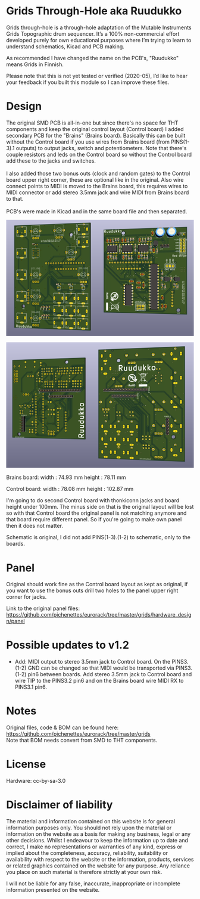 # Grids Through-Hole aka Ruudukko

Grids through-hole is a through-hole adaptation of the Mutable Instruments Grids Topographic drum sequencer. It’s a 100% non-commercial effort developed purely for own educational purposes where I’m trying to learn to understand schematics, Kicad and PCB making.

As recommended I have changed the name on the PCB's, "Ruudukko" means Grids in Finnish.

Please note that this is not yet tested or verified (2020-05), I’d like to hear your feedback if you built this module so I can improve these files.

# Design
The original SMD PCB is all-in-one but since there's no space for THT components and keep the original control layout (Control board) I added secondary PCB for the "Brains" (Brains board). Basically this can be built without the Control board if you use wires from Brains board (from PINS(1-3).1 outputs) to output jacks, switch and potentiometers. Note that there's couple resistors and leds on the Control board so without the Control board add these to the jacks and switches.
<br><br>I also added those two bonus outs (clock and random gates) to the Control board upper right corner, these are optional like in the original. Also wire connect points to MIDI is moved to the Brains board, this requires wires to MIDI connector or add stereo 3.5mm jack and wire MIDI from Brains board to that.
<br><br>PCB's were made in Kicad and in the same board file and then separated.

![image of THT-v1.1 front side](https://github.com/moioonjake/Grids-Through-Hole/blob/master/grids_v02-THT-v1.1-front.png)

![image of THT-v1.1 back side](https://github.com/moioonjake/Grids-Through-Hole/blob/master/grids_v02-THT-v1.1-back.png)

Brains board:
width : 74.93 mm
height : 78.11 mm

Control board:
width : 78.08 mm
height : 102.87 mm

I'm going to do second Control board with thonkiconn jacks and board height under 100mm. The minus side on that is the original layout will be lost so with that Control board the original panel is not matching anymore and that board require different panel. So if you're going to make own panel then it does not matter.

Schematic is original, I did not add PINS(1-3).(1-2) to schematic, only to the boards.

# Panel
Original should work fine as the Control board layout as kept as original, if you want to use the bonus outs drill two holes to the panel upper right corner for jacks.

Link to the original panel files: https://github.com/pichenettes/eurorack/tree/master/grids/hardware_design/panel

# Possible updates to v1.2
- Add: MIDI output to stereo 3.5mm jack to Control board. On the PINS3.(1-2) GND can be changed so that MIDI would be transported via PINS3.(1-2) pin6 between boards. Add stereo 3.5mm jack to Control board and wire TIP to the PINS3.2 pin6 and on the Brains board wire MIDI RX to PINS3.1 pin6.

# Notes
Original files, code & BOM can be found here: https://github.com/pichenettes/eurorack/tree/master/grids
<br>Note that BOM needs convert from SMD to THT components.

# License
Hardware: cc-by-sa-3.0

# Disclaimer of liability
The material and information contained on this website is for general information purposes only. You should not rely upon the material or information on the website as a basis for making any business, legal or any other decisions.
Whilst I endeavour to keep the information up to date and correct, I make no representations or warranties of any kind, express or implied about the completeness, accuracy, reliability, suitability or availability with respect to the website or the information, products, services or related graphics contained on the website for any purpose. Any reliance you place on such material is therefore strictly at your own risk.

I will not be liable for any false, inaccurate, inappropriate or incomplete information presented on the website.
